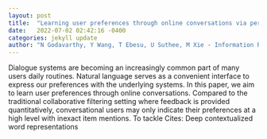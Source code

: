 ```yaml
---
layout: post
title:  "Learning user preferences through online conversations via personalized memory transfer"
date:   2022-07-02 02:42:16 -0400
categories: jekyll update
author: "N Godavarthy, Y Wang, T Ebesu, U Suthee, M Xie - Information Retrieval , 2022"
---
```

Dialogue systems are becoming an increasingly common part of many users  daily routines. Natural language serves as a convenient interface to express our preferences with the underlying systems. In this paper, we aim to learn user preferences through online conversations. Compared to the traditional collaborative filtering setting where feedback is provided quantitatively, conversational users may only indicate their preferences at a high level with inexact item mentions. To tackle 
Cites: Deep contextualized word representations